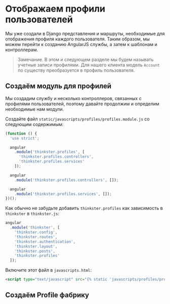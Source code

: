 # Отображаем профили пользователей

Мы уже создали в Django представления и маршруты, необходимые для отображения профиля каждого пользователя. Таким образом, мы можем перейти к созданию AngularJS службы, а затем к шаблонам и контроллерам.

> Замечание. В этом и следующем разделе мы будем называть учетные записи профилями. Для нашего клиента модель `Account` по существу преобразуется в профиль пользователя.

## Создаём модуль для профилей

Мы создадим службу и несколько контроллеров, связанных с профилями пользователей, поэтому давайте продолжим и определим необходимые нам модули.

Создайте файл `static/javascripts/profiles/profiles.module.js` со следующим содержимым:

```javascript
(function () {
  'use strict';

  angular
    .module('thinkster.profiles', [
      'thinkster.profiles.controllers',
      'thinkster.profiles.services'
    ]);

  angular
    .module('thinkster.profiles.controllers', []);

  angular
    .module('thinkster.profiles.services', []);
})();
```

Как обычно не забудьте добавить `thinkster.profiles` как зависимость в `thinkster` в `thinkster.js`:

```javascript
angular
  .module('thinkster', [
    'thinkster.config',
    'thinkster.routes',
    'thinkster.authentication',
    'thinkster.layout',
    'thinkster.posts',
    'thinkster.profiles'
  ]);
```

Включите этот файл в `javascripts.html`:

```html
<script type="text/javascript" src="{% static 'javascripts/profiles/profiles.module.js' %}"></script>
```

## Создаём Profile фабрику

